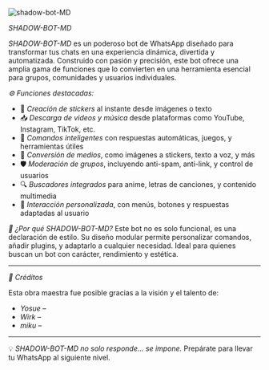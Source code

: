 
![shadow-bot-MD](https://adonixfiles.mywire.org/files/xzadonix_07.jpg)

*SHADOW-BOT-MD*

*SHADOW-BOT-MD* es un poderoso bot de WhatsApp diseñado para transformar tus chats en una experiencia dinámica, divertida y automatizada. Construido con pasión y precisión, este bot ofrece una amplia gama de funciones que lo convierten en una herramienta esencial para grupos, comunidades y usuarios individuales.

*⚙️ Funciones destacadas:*
- 🎨 *Creación de stickers* al instante desde imágenes o texto
- 📥 *Descarga de videos y música* desde plataformas como YouTube, Instagram, TikTok, etc.
- 🧠 *Comandos inteligentes* con respuestas automáticas, juegos, y herramientas útiles
- 📸 *Conversión de medios*, como imágenes a stickers, texto a voz, y más
- 🛡️ *Moderación de grupos*, incluyendo anti-spam, anti-link, y control de usuarios
- 🔍 *Buscadores integrados* para anime, letras de canciones, y contenido multimedia
- 💬 *Interacción personalizada*, con menús, botones y respuestas adaptadas al usuario

*🧪 ¿Por qué SHADOW-BOT-MD?*
Este bot no es solo funcional, es una declaración de estilo. Su diseño modular permite personalizar comandos, añadir plugins, y adaptarlo a cualquier necesidad. Ideal para quienes buscan un bot con carácter, rendimiento y estética.

---

*👑 Créditos*

Esta obra maestra fue posible gracias a la visión y el talento de:

- *Yosue* –
- *Wirk* – 
- *miku* –
---

💡 _SHADOW-BOT-MD no solo responde... se impone._
Prepárate para llevar tu WhatsApp al siguiente nivel.


